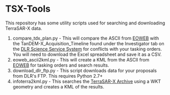 # TSX-Tools
This repository has some utility scripts used for searching and downloading TerraSAR-X data.

1. compare_tdx_plan.py - This will compare the ASCII from [EOWEB](https://centaurus.caf.dlr.de:8443/eoweb-ng/template/default/welcome/entryPage.vm) with the TanDEM-X_Acquisition_Timeline found under the Investigator tab on the [DLR Science Service System](http://sss.terrasar-x.dlr.de/) for conflicts with your tasking orders.  You will need to download the Excel spreadsheet and save it as a CSV.
2. eoweb_ascii2kml.py - This will create a KML from the ASCII from [EOWEB](https://centaurus.caf.dlr.de:8443/eoweb-ng/template/default/welcome/entryPage.vm) for tasking orders and search results.
3. download_dlr_ftp.py - This script downloads data for your proposals from DLR's FTP.  This requires Python 2.7+
4. infoterra2kml.py - This searches the [TerraSAR-X Archive](http://terrasar-x-archive.infoterra.de/) using a WKT geometry and creates a KML of the results.
